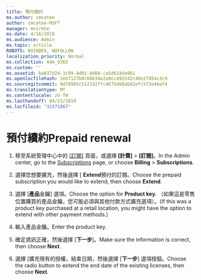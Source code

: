 ```yaml
---
title: 預付續約
ms.author: cmcatee
author: cmcatee-MSFT
manager: mnirkhe
ms.date: 4/16/2018
ms.audience: Admin
ms.topic: article
ROBOTS: NOINDEX, NOFOLLOW
localization_priority: Normal
ms.collection: Adm_O365
ms.custom: ''
ms.assetid: ba037d2d-3c99-4d01-8d60-ca5d624da9b1
ms.openlocfilehash: 2ebf127b0c66b34e2a9cc492542c48e2f854c3c9
ms.sourcegitcommit: 9d78905c512192ffc4675468abd2efc5f2e4baf4
ms.translationtype: MT
ms.contentlocale: zh-TW
ms.lasthandoff: 04/23/2019
ms.locfileid: "32371867"
---
```

# <a name="prepaid-renewal"></a><span data-ttu-id="bc8a6-102">預付續約</span><span class="sxs-lookup"><span data-stu-id="bc8a6-102">Prepaid renewal</span></span>

1. <span data-ttu-id="bc8a6-103">移至系統管理中心中的 [[訂閱]](https://go.microsoft.com/fwlink/p/?linkid=842054) 頁面，或選擇 **[計費]** \> **[訂閱]**。</span><span class="sxs-lookup"><span data-stu-id="bc8a6-103">In the Admin center, go to the [Subscriptions](https://go.microsoft.com/fwlink/p/?linkid=842054) page, or choose **Billing** \> **Subscriptions**.</span></span>
    
2. <span data-ttu-id="bc8a6-104">選擇您想要擴充，然後選擇 [ **Extend**預付的訂閱。</span><span class="sxs-lookup"><span data-stu-id="bc8a6-104">Choose the prepaid subscription you would like to extend, then choose **Extend**.</span></span>
    
3. <span data-ttu-id="bc8a6-105">選擇 [**產品**金鑰] 選項。</span><span class="sxs-lookup"><span data-stu-id="bc8a6-105">Choose the option for **Product key**.</span></span> <span data-ttu-id="bc8a6-106">（如果這是零售位置購買的產品金鑰，您可能必須與其他付款方式擴充選項）。</span><span class="sxs-lookup"><span data-stu-id="bc8a6-106">(If this was a product key purchased at a retail location, you might have the option to extend with other payment methods.)</span></span>
    
4. <span data-ttu-id="bc8a6-107">輸入產品金鑰。</span><span class="sxs-lookup"><span data-stu-id="bc8a6-107">Enter the product key.</span></span>
    
5. <span data-ttu-id="bc8a6-108">確定資訊正確，然後選擇 [**下一步**]。</span><span class="sxs-lookup"><span data-stu-id="bc8a6-108">Make sure the information is correct, then choose **Next**.</span></span>
    
6. <span data-ttu-id="bc8a6-109">選擇 [擴充現有的授權，結束日期，然後選擇 [**下一步**] 選項按鈕。</span><span class="sxs-lookup"><span data-stu-id="bc8a6-109">Choose the radio button to extend the end date of the existing licenses, then choose **Next**.</span></span>
    


